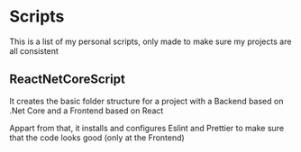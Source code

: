 # Scripts

This is a list of my personal scripts, only made to make sure my projects are all consistent

## ReactNetCoreScript

It creates the basic folder structure for a project with a Backend based on .Net Core and a Frontend based on React

Appart from that, it installs and configures Eslint and Prettier to make sure that the code looks good (only at the Frontend)